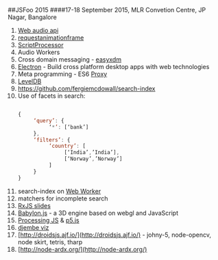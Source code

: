 ##JSFoo 2015
####17-18 September 2015, MLR Convetion Centre, JP Nagar, Bangalore

1. [Web audio api](https://developer.mozilla.org/en-US/docs/Web/API/Web_Audio_API)
2. [requestanimationframe](http://www.paulirish.com/2011/requestanimationframe-for-smart-animating/)
3. [ScriptProcessor](https://developer.mozilla.org/en-US/docs/Web/API/ScriptProcessorNode)
4. Audio Workers
5. Cross domain messaging - [easyxdm](http://easyxdm.net/wp/)
6. [Electron](http://electron.atom.io/) - Build cross platform desktop apps with web technologies
7. Meta programming - ES6 [Proxy](https://developer.mozilla.org/en/docs/Web/JavaScript/Reference/Global_Objects/Proxy)
8. [LevelDB](http://leveldb.org/)
9. https://github.com/fergiemcdowall/search-index
10. Use of facets in search:
	```javascript
	
	{
	     ‘query’: {
	          ‘*’: [‘bank’]
	     },
	     ‘filters’: {
	          ‘country’: [
	               [‘India’,’India’],
	               [‘Norway’,’Norway’]
	          ]
	     }
	}
	```
11. search-index on [Web Worker](https://developer.mozilla.org/en-US/docs/Web/API/Web_Workers_API/Using_web_workers)
12. matchers for incomplete search
13. [RxJS slides](http://slides.com/pavithrakodmad/deck)
14. [Babylon.js](http://www.babylonjs.com/) -  a 3D engine based on webgl and JavaScript
15. [Processing JS](http://processingjs.org/) & [p5.js](http://p5js.org/)
16. [djembe viz](http://djembeviz.amitkaps.com/)
17. [http://droidsjs.ajf.io/](http://droidsjs.ajf.io/) - johny-5, node-opencv, node skirt, tetris, tharp
18. [http://node-ardx.org/](http://node-ardx.org/)






